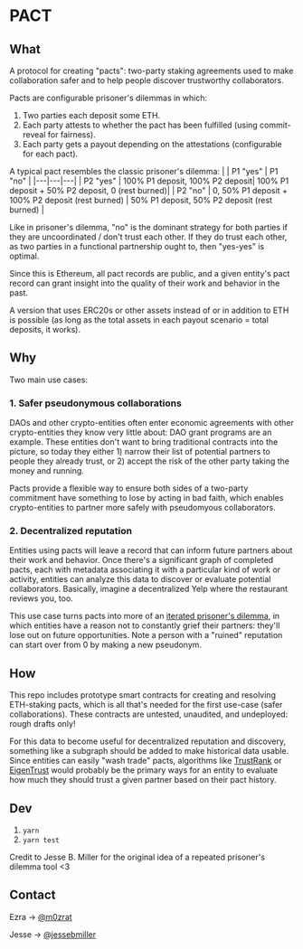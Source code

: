 # PACT
## What
A protocol for creating "pacts": two-party staking agreements used to make collaboration safer and to help people discover trustworthy collaborators. 

Pacts are configurable prisoner's dilemmas in which:
1. Two parties each deposit some ETH.
2. Each party attests to whether the pact has been fulfilled (using commit-reveal for fairness).
3. Each party gets a payout depending on the attestations (configurable for each pact).

A typical pact resembles the classic prisoner's dilemma:
| | P1 "yes" | P1 "no" |
|---|---|---|
| P2 "yes" | 100% P1 deposit, 100% P2 deposit| 100% P1 deposit + 50% P2 deposit, 0 (rest burned)|
| P2 "no" | 0, 50% P1 deposit + 100% P2 deposit (rest burned) | 50% P1 deposit, 50% P2 deposit (rest burned) |

Like in prisoner's dilemma, "no" is the dominant strategy for both parties if they are uncoordinated / don't trust each other. If they do trust each other, as two parties in a functional partnership ought to, then "yes-yes" is optimal.

Since this is Ethereum, all pact records are public, and a given entity's pact record can grant insight into the quality of their work and behavior in the past.

A version that uses ERC20s or other assets instead of or in addition to ETH is possible (as long as the total assets in each payout scenario = total deposits, it works).

## Why
Two main use cases:
### 1. Safer pseudonymous collaborations
DAOs and other crypto-entities often enter economic agreements with other crypto-entities they know very little about: DAO grant programs are an example. These entities don't want to bring traditional contracts into the picture, so today they either 1) narrow their list of potential partners to people they already trust, or 2) accept the risk of the other party taking the money and running. 

Pacts provide a flexible way to ensure both sides of a two-party commitment have something to lose by acting in bad faith, which enables crypto-entities to partner more safely with pseudomyous collaborators.

### 2. Decentralized reputation
Entities using pacts will leave a record that can inform future partners about their work and behavior. Once there's a significant graph of completed pacts, each with metadata associating it with a particular kind of work or activity, entities can analyze this data to discover or evaluate potential collaborators. Basically, imagine a decentralized Yelp where the restaurant reviews you, too. 

This use case turns pacts into more of an [iterated prisoner's dilemma](https://en.wikipedia.org/wiki/Prisoner%27s_dilemma#The_iterated_prisoner's_dilemma), in which entities have a reason not to constantly grief their partners: they'll lose out on future opportunities. Note a person with a "ruined" reputation can start over from 0 by making a new pseudonym.

## How
This repo includes prototype smart contracts for creating and resolving ETH-staking pacts, which is all that's needed for the first use-case (safer collaborations). These contracts are untested, unaudited, and undeployed: rough drafts only!

For this data to become useful for decentralized reputation and discovery, something like a subgraph should be added to make historical data usable. Since entities can easily "wash trade" pacts, algorithms like [TrustRank](https://en.wikipedia.org/wiki/TrustRank) or [EigenTrust](https://en.wikipedia.org/wiki/EigenTrust) would probably be the primary ways for an entity to evaluate how much they should trust a given partner based on their pact history.

## Dev
1. `yarn`
2. `yarn test`

Credit to Jesse B. Miller for the original idea of a repeated prisoner's dilemma tool <3

## Contact
Ezra -> [@m0zrat](https://www.twitter.com/m0zrat)

Jesse -> [@jessebmiller](https://www.twitter.com/jessebmiller)
